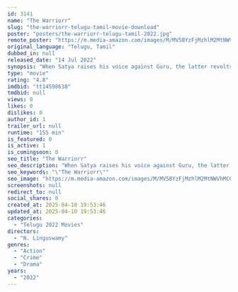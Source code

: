 ```yaml
---
id: 3141
name: "The Warriorr"
slug: "the-warriorr-telugu-tamil-movie-download"
poster: "posters/the-warriorr-telugu-tamil-2022.jpg"
remote_poster: "https://m.media-amazon.com/images/M/MV5BYzFjMzhlM2MtNWVhMC00ZTVjLWI4MDktNDM0YjQ5NDI0YzRjXkEyXkFqcGc@._V1_SX300.jpg"
original_language: "Telugu, Tamil"
dubbed_in: null
released_date: "14 Jul 2022"
synopsis: "When Satya raises his voice against Guru, the latter revolts and bashes the former to hell. Satya makes a comeback as a cop to take revenge on Guru and put an end to his crime in Kurnool city."
type: "movie"
rating: "4.8"
imdbid: "tt14598638"
tmdbid: null
views: 0
likes: 0
dislikes: 0
author_id: 1
trailer_url: null
runtime: "155 min"
is_featured: 0
is_active: 1
is_comingsoon: 0
seo_title: "The Warriorr"
seo_description: "When Satya raises his voice against Guru, the latter revolts and bashes the former to hell. Satya makes a comeback as a cop to take revenge on Guru and put an end to his crime in Kurnool city."
seo_keywords: "\"The Warriorr\""
seo_image: "https://m.media-amazon.com/images/M/MV5BYzFjMzhlM2MtNWVhMC00ZTVjLWI4MDktNDM0YjQ5NDI0YzRjXkEyXkFqcGc@._V1_SX300.jpg"
screenshots: null
redirect_to: null
social_shares: 0
created_at: 2025-04-10 19:53:46
updated_at: 2025-04-10 19:53:46
categories:
  - "Telugu 2022 Movies"
directors:
  - "N. Linguswamy"
genres:
  - "Action"
  - "Crime"
  - "Drama"
years:
  - "2022"
---
```

